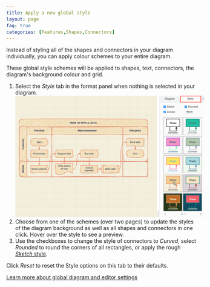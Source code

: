 ```yaml
---
title: Apply a new global style
layout: page
faq: true
categories: [Features,Shapes,Connectors]
---
```


Instead of styling all of the shapes and connectors in your diagram individually, you can apply colour schemes to your entire diagram. 

These global style schemes will be applied to shapes, text, connectors, the diagram's background colour and grid.

1. Select the _Style_ tab in the format panel when nothing is selected in your diagram. 
<br /><img src="/assets/img/blog/diagram-style-templates.png" style="width=100%;max-width:500px;height:auto;" alt="Update the style of your diagram's background, shapes and connectors in one step">
2. Choose from one of the schemes (over two pages) to update the styles of the diagram background as well as all shapes and connectors in one click. Hover over the style to see a preview. 
3. Use the checkboxes to change the style of connectors to _Curved_, select _Rounded_ to round the corners of all rectangles, or apply the rough [_Sketch_ style](/blog/rough-style.html).

Click _Reset_ to reset the Style options on this tab to their defaults.

[Learn more about global diagram and editor settings](/doc/faq/diagram-options.html)